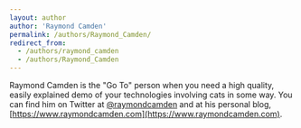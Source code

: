 ```yaml
---
layout: author
author: 'Raymond Camden'
permalink: /authors/Raymond_Camden/
redirect_from:
  - /authors/raymond_camden
  - /authors/Raymond_Camden
---
```


Raymond Camden is the "Go To" person when you need a high quality, easily explained demo of your technologies involving cats in some way. You can find him on Twitter at [@raymondcamden](https://twitter.com/raymondcamden) and at his personal blog, [https://www.raymondcamden.com](https://www.raymondcamden.com).
